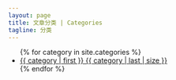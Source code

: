 ```yaml
---
layout: page
title: 文章分类 | Categories
tagline: 分类
---
```


<ul>
    {% for category in site.categories %}
    <li><a href="/{{ category | first }}/" title="view all
posts">{{ category | first }} {{ category | last | size }}</a>
    </li>
    {% endfor %}
</ul>